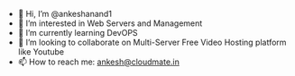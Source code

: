- 👋 Hi, I’m @ankeshanand1
- 👀 I’m interested in Web Servers and Management
- 🌱 I’m currently learning DevOPS
- 💞️ I’m looking to collaborate on Multi-Server Free Video Hosting platform like Youtube
- 📫 How to reach me: ankesh@cloudmate.in

<!---
ankeshanand1/ankeshanand1 is a ✨ special ✨ repository because its `README.md` (this file) appears on your GitHub profile.
You can click the Preview link to take a look at your changes.
--->
